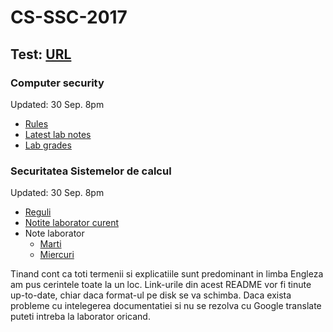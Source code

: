 # CS-SSC-2017

## Test: [URL](https://goo.gl/crDGcE)

### Computer security 
Updated: 30 Sep. 8pm

- [Rules](./english/README.md)
- [Latest lab notes](./english/week-02.md) 
- [Lab grades](https://docs.google.com/spreadsheets/d/1QIXVsl0xkdBPtROjmkI7Fu-8IuidCkD3Ni_2N5Vr_us/edit?usp=sharing)

### Securitatea Sistemelor de calcul
Updated: 30 Sep. 8pm

- [Reguli](./romana/README.md)
- [Notite laborator curent](./english/week-02.md)
- Note laborator
  - [Marti](https://docs.google.com/spreadsheets/d/1QIXVsl0xkdBPtROjmkI7Fu-8IuidCkD3Ni_2N5Vr_us/edit?usp=sharing)
  - [Miercuri](https://docs.google.com/spreadsheets/d/1-31liy_LSfG1G8H2W64Dw1kGQbfv8q1aMWMTWDzBvdM/edit?usp=sharing)

Tinand cont ca toti termenii si explicatiile sunt predominant in limba Engleza am pus cerintele toate la un loc.
Link-urile din acest README vor fi tinute up-to-date, chiar daca format-ul pe disk se va schimba.
Daca exista probleme cu intelegerea documentatiei si nu se rezolva cu Google translate puteti intreba la laborator oricand.
